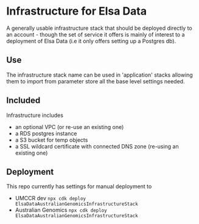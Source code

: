 # Infrastructure for Elsa Data

A generally usable infrastructure stack that should be
deployed directly to an account - though the set of service it offers
is mainly of interest to a deployment of Elsa Data (i.e it only
offers setting up a Postgres db).

## Use

The infrastructure stack name can be used in 'application' stacks
allowing them to import from parameter store all the base level
settings needed.

## Included

Infrastructure includes

- an optional VPC (or re-use an existing one)
- a RDS postgres instance
- a S3 bucket for temp objects
- a SSL wildcard certificate with connected DNS zone (re-using an existing one)

## Deployment

This repo currently has settings for manual deployment to

- UMCCR dev `npx cdk deploy ElsaDataAustralianGenomicsInfrastructureStack`
- Australian Genomics `npx cdk deploy ElsaDataAustralianGenomicsInfrastructureStack`

